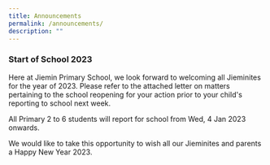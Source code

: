 ```yaml
---
title: Announcements
permalink: /announcements/
description: ""
---
```

### Start of School 2023
Here at Jiemin Primary School, we look forward to welcoming all Jieminites for the year of 2023. Please refer to the attached letter on matters pertaining to the school reopening for your action prior to your child's reporting to school next week.

All Primary 2 to 6 students will report for school from Wed, 4 Jan 2023 onwards. 

We would like to take this opportunity to wish all our Jieminites and parents a Happy New Year 2023.

[](/files/Announcements/Arrangements%20for%20School%20Reopening%20in%202023.pdf)